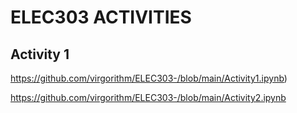# ELEC303 ACTIVITIES 

## Activity  1

https://github.com/virgorithm/ELEC303-/blob/main/Activity1.ipynb)

https://github.com/virgorithm/ELEC303-/blob/main/Activity2.ipynb

